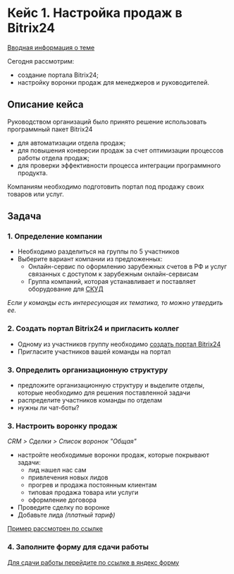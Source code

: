 # Кейс 1. Настройка  продаж в Bitrix24
<!-- [Презентация кейса]() -->
[Вводная информация о теме](info.md)

Сегодня рассмотрим:

* создание портала Bitrix24;
* настройку воронки продаж для менеджеров и руководителей.

## Описание кейса

Руководством организаций было принято решение использовать программный пакет Bitrix24
<!-- TODO - предложите ваши варианты "для чего"? -->
* для автоматизации отдела продаж;
* для повышения конверсии продаж за счет оптимизации процессов работы отдела продаж;
* для проверки эффективности процесса интеграции программного продукта.

Компаниям необходимо подготовить портал под продажу своих товаров или услуг.

## Задача

### 1. Определение компании

* Необходимо разделиться на группы по 5 участников
* Выберите вариант компании из предложенных:
  * Онлайн-сервис по оформлению зарубежных счетов в РФ и услуг связанных с доступом к зарубежным онлайн-сервисам
  * Группа компаний, которая устанавливает и поставляет оборудование для [СКУД](https://www.delta.ru/blog/chto-takoe-skud/)

_Если у команды есть интересующая их тематика, то можно утвердить ее._

### 2. Создать портал Bitrix24 и пригласить коллег

* Одному из участников группу необходимо [создать портал Bitrix24](https://auth2.bitrix24.net/create/)
* Пригласите участников вашей команды на портал

### 3. Определить организационную структуру

* предложите организационную структуру и выделите отделы, которые необходимо для решения поставленной задачи
* распределите участников команды по отделам
* нужны ли чат-боты?

### 3. Настроить воронку продаж

_CRM > Сделки > Список воронок "Общая"_

* настройте необходимые воронки продаж, которые покрывают задачи:
  * лид нашел нас сам
  * привлечения новых лидов
  * прогрев и продажа постоянным клиентам
  * типовая продажа товара или услуги
  * оформление договора
* Проведите сделку по воронке
* Добавьте лида _(платный тариф)_

[Пример рассмотрен по ссылке](info.md/#пример-работы-с-crm-для-облачного-провайдера)

### 4. Заполните форму для сдачи работы

[Для сдачи работы перейдите по ссылке в яндекс форму](https://forms.yandex.ru/cloud/66dbe4a55d2a0641b05151ea/)
